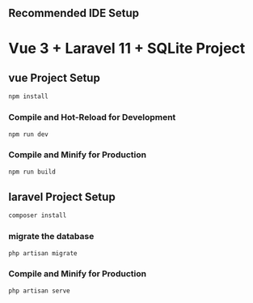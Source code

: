 
## Recommended IDE Setup

# Vue 3 + Laravel 11 + SQLite Project

## vue Project Setup

```sh
npm install
```

### Compile and Hot-Reload for Development

```sh
npm run dev
```

### Compile and Minify for Production

```sh
npm run build
```

## laravel Project Setup

```sh
composer install

```

### migrate the database

```sh
php artisan migrate
```

### Compile and Minify for Production 

```sh
php artisan serve
```

